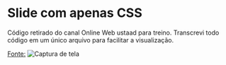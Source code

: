 # Slide com apenas CSS

Código retirado do canal Online Web ustaad para treino. Transcrevi todo código em um único arquivo para facilitar a visualização. 

[Fonte:](https://www.youtube.com/watch?v=Bd0On_INP80&feature=em-uploademail)
![Captura de tela]()